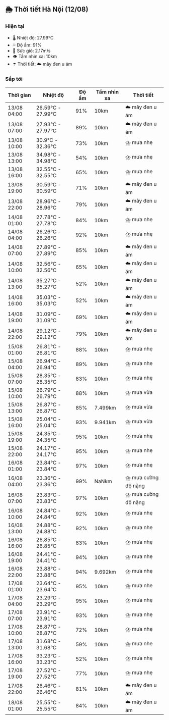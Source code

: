 ## 🌦️ Thời tiết Hà Nội (12/08)

### Hiện tại

- 🌡️ Nhiệt độ: 27.99℃
- 💦 Độ ẩm: 91%
- 💨 Sức gió: 2.17m/s
- 👁️ Tầm nhìn xa: 10km
- ☂️ Thời tiết: ☁️ mây đen u ám

### Sắp tới

| Thời gian | Nhiệt độ | Độ ẩm | Tầm nhìn xa | Thời tiết |
| --- | --- | --- | --- | --- |
| 13/08 04:00 | 26.59℃ - 27.99℃ | 91% | 10km | ☁️ mây đen u ám |
| 13/08 07:00 | 27.93℃ - 27.97℃ | 89% | 10km | ☁️ mây đen u ám |
| 13/08 10:00 | 30.9℃ - 32.36℃ | 73% | 10km | ⛈️ mưa nhẹ |
| 13/08 13:00 | 34.98℃ - 34.98℃ | 54% | 10km | ⛈️ mưa nhẹ |
| 13/08 16:00 | 32.55℃ - 32.55℃ | 65% | 10km | ⛈️ mưa nhẹ |
| 13/08 19:00 | 30.59℃ - 30.59℃ | 71% | 10km | ☁️ mây đen u ám |
| 13/08 22:00 | 28.96℃ - 28.96℃ | 79% | 10km | ☁️ mây đen u ám |
| 14/08 01:00 | 27.78℃ - 27.78℃ | 84% | 10km | ⛈️ mưa nhẹ |
| 14/08 04:00 | 26.26℃ - 26.26℃ | 92% | 10km | ⛈️ mưa nhẹ |
| 14/08 07:00 | 27.89℃ - 27.89℃ | 85% | 10km | ☁️ mây đen u ám |
| 14/08 10:00 | 32.56℃ - 32.56℃ | 65% | 10km | ☁️ mây đen u ám |
| 14/08 13:00 | 35.27℃ - 35.27℃ | 52% | 10km | ☁️ mây đen u ám |
| 14/08 16:00 | 35.03℃ - 35.03℃ | 52% | 10km | ☁️ mây đen u ám |
| 14/08 19:00 | 31.09℃ - 31.09℃ | 69% | 10km | ☁️ mây đen u ám |
| 14/08 22:00 | 29.12℃ - 29.12℃ | 79% | 10km | ☁️ mây đen u ám |
| 15/08 01:00 | 26.81℃ - 26.81℃ | 88% | 10km | ⛈️ mưa nhẹ |
| 15/08 04:00 | 26.94℃ - 26.94℃ | 89% | 10km | ⛈️ mưa nhẹ |
| 15/08 07:00 | 28.35℃ - 28.35℃ | 83% | 10km | ⛈️ mưa nhẹ |
| 15/08 10:00 | 26.79℃ - 26.79℃ | 88% | 10km | ⛈️ mưa vừa |
| 15/08 13:00 | 26.87℃ - 26.87℃ | 85% | 7.499km | ⛈️ mưa vừa |
| 15/08 16:00 | 25.04℃ - 25.04℃ | 93% | 9.941km | ⛈️ mưa vừa |
| 15/08 19:00 | 24.35℃ - 24.35℃ | 95% | 10km | ⛈️ mưa nhẹ |
| 15/08 22:00 | 24.17℃ - 24.17℃ | 95% | 10km | ⛈️ mưa nhẹ |
| 16/08 01:00 | 23.84℃ - 23.84℃ | 97% | 10km | ⛈️ mưa nhẹ |
| 16/08 04:00 | 23.36℃ - 23.36℃ | 99% | NaNkm | ⛈️ mưa cường độ nặng |
| 16/08 07:00 | 23.83℃ - 23.83℃ | 97% | 10km | ⛈️ mưa cường độ nặng |
| 16/08 10:00 | 24.84℃ - 24.84℃ | 92% | 10km | ⛈️ mưa nhẹ |
| 16/08 13:00 | 24.88℃ - 24.88℃ | 92% | 10km | ⛈️ mưa nhẹ |
| 16/08 16:00 | 26.85℃ - 26.85℃ | 83% | 10km | ⛈️ mưa nhẹ |
| 16/08 19:00 | 24.41℃ - 24.41℃ | 94% | 10km | ⛈️ mưa nhẹ |
| 16/08 22:00 | 23.88℃ - 23.88℃ | 94% | 9.692km | ⛈️ mưa nhẹ |
| 17/08 01:00 | 23.64℃ - 23.64℃ | 95% | 10km | ⛈️ mưa nhẹ |
| 17/08 04:00 | 23.29℃ - 23.29℃ | 95% | 10km | ⛈️ mưa nhẹ |
| 17/08 07:00 | 23.91℃ - 23.91℃ | 93% | 10km | ⛈️ mưa nhẹ |
| 17/08 10:00 | 28.87℃ - 28.87℃ | 72% | 10km | ⛈️ mưa nhẹ |
| 17/08 13:00 | 31.68℃ - 31.68℃ | 59% | 10km | ⛈️ mưa nhẹ |
| 17/08 16:00 | 33.23℃ - 33.23℃ | 52% | 10km | ⛈️ mưa nhẹ |
| 17/08 19:00 | 27.52℃ - 27.52℃ | 77% | 10km | ⛈️ mưa nhẹ |
| 17/08 22:00 | 26.46℃ - 26.46℃ | 81% | 10km | ☁️ mây đen u ám |
| 18/08 01:00 | 25.55℃ - 25.55℃ | 84% | 10km | ☁️ mây đen u ám |
